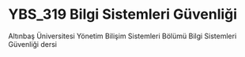# YBS_319 Bilgi Sistemleri Güvenliği
Altınbaş Üniversitesi
Yönetim Bilişim Sistemleri Bölümü
Bilgi Sistemleri Güvenliği dersi
